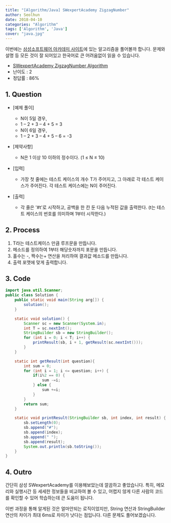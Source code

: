```yaml
---
title: "[Algorithm/Java] SWexpertAcademy ZigzagNumber"
author: Seolhun
date: 2018-04-10
categories: "Algorithm"
tags: ['Algorithm', 'Java']
cover: "java.jpg"
---
```

이번에는 [삼성소프트웨어 아카데미 사이트](https://www.swexpertacademy.com/main/main.do)에 있는 알고리즘을 풀어볼까 합니다. 문제와 설명 등 모든 것이 잘 되어있고 한국어로 큰 어려움없이 읽을 수 있습니다.

- [SWexpertAcademy ZigzagNumber Algorithm](https://www.swexpertacademy.com/main/code/problem/problemDetail.do?contestProbId=AV5PxmBqAe8DFAUq&categoryId=AV5PxmBqAe8DFAUq&categoryType=CODE)
- 난이도 : 2
- 정답률 : 86%


## 1. Question
- [예제 풀이]
  - N이 5일 경우,
  - 1 – 2 + 3 – 4 + 5 = 3
  - N이 6일 경우,
  - 1 – 2 + 3 – 4 + 5 – 6 = -3

- [제약사항]
  - N은 1 이상 10 이하의 정수이다. (1 ≤ N ≤ 10)

- [입력]
  - 가장 첫 줄에는 테스트 케이스의 개수 T가 주어지고, 그 아래로 각 테스트 케이스가 주어진다. 각 테스트 케이스에는 N이 주어진다.


- [출력]
  - 각 줄은 '#t'로 시작하고, 공백을 한 칸 둔 다음 누적된 값을 출력한다. (t는 테스트 케이스의 번호를 의미하며 1부터 시작한다.)

## 2. Process
1. T라는 테스트케이스 만큼 루프문을 만듭니다.
2. 메소드를 정의하여 1부터 해당숫자까지 포문을 만듭니다.
3. 홀수는 -, 짝수는+ 연산을 처리하여 결과값 메소드를 만듭니다.
4. 출력 포맷에 맞게 출력합니다.

## 3. Code
```java
import java.util.Scanner;
public class Solution {
    public static void main(String arg[]) {
        solution();
    }

    static void solution() {
        Scanner sc = new Scanner(System.in);
        int T = sc.nextInt();
        StringBuilder sb = new StringBuilder();
        for (int i = 0; i < T; i++) {
            printResult(sb, i + 1, getResult(sc.nextInt()));
        }
    }

    static int getResult(int question){
        int sum = 0;
        for (int i = 1; i <= question; i++) {
            if(i%2 == 0) {
                sum -=i;
            } else {
                sum +=i;
            }
        }
        return sum;
    }

    static void printResult(StringBuilder sb, int index, int result) {
        sb.setLength(0);
        sb.append("#");
        sb.append(index);
        sb.append(" ");
        sb.append(result);
        System.out.println(sb.toString());
    }
}
```

## 4. Outro
간단히 삼성 SWexpertAcademy를 이용해보았는데 깔끔하고 좋았습니다. 특히, 메모리와 실행시간 등 세세한 정보들을 비교하여 볼 수 있고, 어렵지 않게 다른 사람의 코드를 확인할 수 있어 학습하는데 큰 도움이 됩니다.

이번 과정을 통해 알게된 것은 얼마안되는 로직이었지만, String 연산과 StringBuilder 연산의 차이가 최대 6ms로 차이가 낫다는 점입니다. 다른 문제도 풀어보겠습니다.

